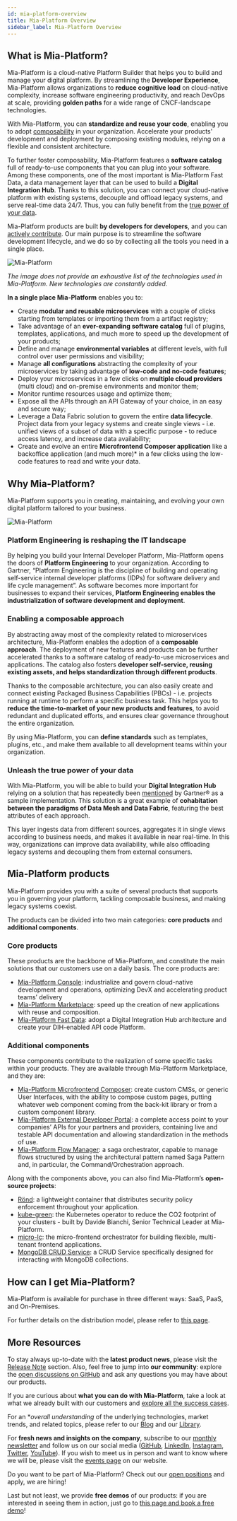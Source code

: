 ```yaml
---
id: mia-platform-overview
title: Mia-Platform Overview
sidebar_label: Mia-Platform Overview
---
```


## What is Mia-Platform?

Mia-Platform is a cloud-native Platform Builder that helps you to build and manage your digital platform. By streamlining the **Developer Experience**, Mia-Platform allows organizations to **reduce cognitive load** on cloud-native complexity, increase software engineering productivity, and reach DevOps at scale, providing **golden paths** for a wide range of CNCF-landscape technologies.

With Mia-Platform, you can **standardize and reuse your code**, enabling you to adopt [composability](#enabling-a-composable-approach) in your organization. Accelerate your products' development and deployment by composing existing modules, relying on a flexible and consistent architecture.

To further foster composability, Mia-Platform features a **software catalog** full of ready-to-use components that you can plug into your software. Among these components, one of the most important is Mia-Platform Fast Data, a data management layer that can be used to build a **Digital Integration Hub**. Thanks to this solution, you can connect your cloud-native platform with existing systems, decouple and offload legacy systems, and serve real-time data 24/7. Thus, you can fully benefit from the [true power of your data](#unleash-the-true-power-of-your-data).

Mia-Platform products are built **by developers for developers**, and you can [actively contribute](#more-resources). Our main purpose is to streamline the software development lifecycle, and we do so by collecting all the tools you need in a single place.

![Mia-Platform](img/mia-technologies.png)

*The image does not provide an exhaustive list of the technologies used in Mia-Platform. New technologies are constantly added.*

**In a single place Mia-Platform** enables you to:

- Create **modular and reusable microservices** with a couple of clicks starting from templates or importing them from a artifact registry;
- Take advantage of an **ever-expanding software catalog** full of plugins, templates, applications, and much more to speed up the development of your products;
- Define and manage **environmental variables** at different levels, with full control over user permissions and visibility;
- Manage **all configurations** abstracting the complexity of your microservices by taking advantage of **low-code and no-code features**;
- Deploy your microservices in a few clicks on **multiple cloud providers** (multi cloud) and on-premise environments and monitor them;
- Monitor runtime resources usage and optimize them;
- Expose all the APIs through an API Gateway of your choice, in an easy and secure way;
- Leverage a Data Fabric solution to govern the entire **data lifecycle**. Project data from your legacy systems and create single views - i.e. unified views of a subset of data with a specific purpose - to reduce access latency, and increase data availability;
- Create and evolve an entire **Microfrontend Composer application** like a backoffice application (and much more)* in a few clicks using the low-code features to read and write your data.

## Why Mia-Platform?

Mia-Platform supports you in creating, maintaining, and evolving your own digital platform tailored to your business.

![Mia-Platform](img/digitalplatform.png)

### Platform Engineering is reshaping the IT landscape

By helping you build your Internal Developer Platform, Mia-Platform opens the doors of **Platform Engineering** to your organization. According to Gartner, “Platform Engineering is the discipline of building and operating self-service internal developer platforms (IDPs) for software delivery and life cycle management”. As software becomes more important for businesses to expand their services, **Platform Engineering enables the industrialization of software development and deployment**.

### Enabling a composable approach

By abstracting away most of the complexity related to microservices architecture, Mia-Platform enables the adoption of a **composable approach**. The deployment of new features and products can be further accelerated thanks to a software catalog of ready-to-use microservices and applications. The catalog also fosters **developer self-service, reusing existing assets, and helps standardization through different products**.

Thanks to the composable architecture, you can also easily create and connect existing Packaged Business Capabilities (PBCs) - i.e. projects running at runtime to perform a specific business task. This helps you to **reduce the time-to-market of your new products and features**, to avoid redundant and duplicated efforts, and ensures clear governance throughout the entire organization.

By using Mia-Platform, you can **define standards** such as templates, plugins, etc., and make them available to all development teams within your organization.

### Unleash the true power of your data

With Mia-Platform, you will be able to build your **Digital Integration Hub** relying on a solution that has repeatedly been [mentioned](https://mia-platform.eu/company/certifications-and-memberships/#:~:text=Analysts%20Mentions%20and%20Recognitions) by Gartner® as a sample implementation. This solution is a great example of **cohabitation between the paradigms of Data Mesh and Data Fabric**, featuring the best attributes of each approach.

This layer ingests data from different sources, aggregates it in single views according to business needs, and makes it available in near real-time. In this way, organizations can improve data availability, while also offloading legacy systems and decoupling them from external consumers.

## Mia-Platform products

Mia-Platform provides you with a suite of several products that supports you in governing your platform, tackling composable business, and making legacy systems coexist.

The products can be divided into two main categories: **core products** and **additional components**.

### Core products

These products are the backbone of Mia-Platform, and constitute the main solutions that our customers use on a daily basis. The core products are:

- [Mia-Platform Console](/development_suite/overview-dev-suite.md): industrialize and govern cloud-native development and operations, optimizing DevX and accelerating product teams’ delivery
- [Mia-Platform Marketplace](/marketplace/overview_marketplace.md): speed up the creation of new applications with reuse and composition.
- [Mia-Platform Fast Data](/fast_data/what_is_fast_data.md): adopt a Digital Integration Hub architecture and create your DIH-enabled API code Platform.

### Additional components

These components contribute to the realization of some specific tasks within your products. They are available through Mia-Platform Marketplace, and they are:

- [Mia-Platform Microfrontend Composer](/microfrontend-composer/what-is.md): create custom CMSs, or generic User Interfaces, with the ability to compose custom pages, putting whatever web component coming from the back-kit library or from a custom component library.
- [Mia-Platform External Developer Portal](/runtime_suite/api-portal/10_overview.md): a complete access point to your companies’ APIs for your partners and providers, containing live and testable API documentation and allowing standardization in the methods of use.
- [Mia-Platform Flow Manager](/runtime_suite/flow-manager-service/10_overview.md): a saga orchestrator, capable to manage flows structured by using the architectural pattern named Saga Pattern and, in particular, the Command/Orchestration approach.

Along with the components above, you can also find Mia-Platform’s **open-source projects**:

- [Rönd](https://github.com/rond-authz/rond): a lightweight container that distributes security policy enforcement throughout your application.
- [kube-green](https://github.com/kube-green/kube-green): the Kubernetes operator to reduce the CO2 footprint of your clusters - built by Davide Bianchi, Senior Technical Leader at Mia-Platform.
- [micro-lc](https://github.com/micro-lc): the micro-frontend orchestrator for building flexible, multi-tenant frontend applications.
- [MongoDB CRUD Service](https://github.com/mia-platform/crud-service): a CRUD Service specifically designed for interacting with MongoDB collections.

## How can I get Mia-Platform?

Mia-Platform is available for purchase in three different ways: SaaS, PaaS, and On-Premises.

For further details on the distribution model, please refer to [this page](/infrastructure/overview.md).

## More Resources

To stay always up-to-date with the **latest product news**, please visit the [Release Note](/release-notes/versions.md) section. Also, feel free to jump into **our community**: explore the [open discussions on GitHub](https://github.com/mia-platform/community/discussions) and ask any questions you may have about our products.

If you are curious about **what you can do with Mia-Platform**, take a look at what we already built with our customers and [explore all the success cases](https://mia-platform.eu/resources/case-history/).

For an **overall understanding* of the underlying technologies, market trends, and related topics, please refer to our [Blog](https://blog.mia-platform.eu/en) and our [Library](https://resources.mia-platform.eu/en/library).

For **fresh news and insights on the company**, subscribe to our [monthly newsletter](https://resources.mia-platform.eu/en/newsletter-general-subscription) and follow us on our social media ([GitHub](https://github.com/mia-platform), [LinkedIn](https://www.linkedin.com/company/mia-platform/), [Instagram](https://www.instagram.com/miaplatform/), [Twitter](https://twitter.com/MiaPlatform), [YouTube](https://www.youtube.com/channel/UCWEgCxRmFgHgCwV3ntZ2hvA)). If you wish to meet us in person and want to know where we will be, please visit the [events page](https://mia-platform.eu/resources/events/) on our website.

Do you want to be part of Mia-Platform? Check out our [open positions](https://mia-platform.eu/careers/) and apply, we are hiring!

Last but not least, we provide **free demos** of our products: if you are interested in seeing them in action, just go to [this page and book a free demo](https://contact.mia-platform.eu/ask-for-a-demo-mia-platform)!
